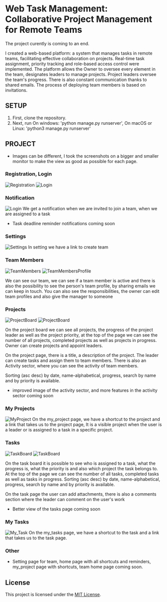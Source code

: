 # Web Task Management: Collaborative Project Management for Remote Teams
The project curently is coming to an end.

I created a web-based platform: a system that manages tasks in remote teams, facilitating effective collaboration on projects. Real-time task assignment, priority tracking and role-based access control were implemented. The platform allows the Owner to oversee every element in the team, designates leaders to manage projects. Project leaders oversee the team's progress. There is also constant communication thanks to shared emails. The process of deploying team members is based on invitations.

## SETUP

1. First, clone the repository.
2. Next, run 
    On windows:
    'python manage.py runserver',
    On macOS or Linux:
    'python3 manage.py runserver'

## PROJECT

- Images can be different, I took the screenshots on a bigger and smaller monitor to make the view as good as possible for each page.

### Registration, Login

![Registration](./images/Register.png)
![Login](./images/login.png)


### Notification

![Login](./images/Notification.png)
We get a notification when we are invited to join a team, when we are assigned to a task

- Task deadline reminder notifications coming soon

### Settings
![Settings](./images/settings.png)
In setting we have a link to create team

### Team Members

![TeamMembers](./images/LIST.png)
![TeamMembersProfile](./images/EditProfile.png)

We can see our team, we can see if a team member is active and there is also the possibility to see the person's team profile, by sharing emails we can keep in touch. You can also see the responsibilities, the owner can edit team profiles and also give the manager to someone

### Projects

![ProjectBoard](./images/ProjectBoard.png)
![ProjectBoard](./images/Project.png)

On the project board we can see all projects, the progress of the project leader as well as the project priority, at the top of the page we can see the number of all projects, completed projects as well as projects in progress. 
Owner can create projects and appoint leaders.

On the project page, there is a title, a description of the project. The leader can create tasks and assign them to team members. There is also an Activity sector, where you can see the activity of team members.

Sorting (asc desc) by date, name-alphabetical, progress, search by name and by priority is available.

- improved image of the activity sector, and more features in the activity sector coming soon

### My Projects

![MyProject](./images/my_project.png)
On the my_project page, we have a shortcut to the project and a link that takes us to the project page,
It is a visible project when the user is a leader or is assigned to a task in a specific project.

### Tasks

![TaskBoard](./images/TaskBoard.png)
![TaskBoard](./images/2023-11-13(9).png)

On the task board it is possible to see who is assigned to a task, what the progress is, what the priority is and also which project the task belongs to.
At the top of the page we can see the number of all tasks, completed tasks as well as tasks in progress.
Sorting (asc desc) by date, name-alphabetical, progress, search by name and by priority is available.

On the task page the user can add attachments, there is also a comments section where the leader can comment on the user's work

- Better view of the tasks page coming soon 

### My Tasks
![My_Task](./images/my_task.png)
On the my_tasks page, we have a shortcut to the task and a link that takes us to the task page.

### Other
- Setting page for team, home page with all shortcuts and reminders, my_project page with shortcuts, team home page coming soon.

## License

This project is licensed under the [MIT License](LICENSE).